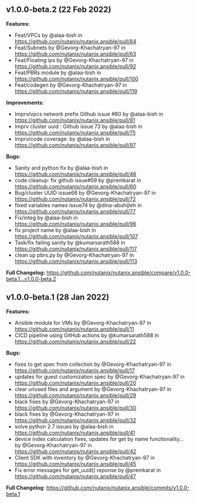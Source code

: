 ## v1.0.0-beta.2 (22 Feb 2022)

**Features:**

- Feat/VPCs by @alaa-bish in https://github.com/nutanix/nutanix.ansible/pull/84
- Feat/Subnets by @Gevorg-Khachatryan-97 in https://github.com/nutanix/nutanix.ansible/pull/63
- Feat/Floating ips by @Gevorg-Khachatryan-97 in https://github.com/nutanix/nutanix.ansible/pull/92
- Feat/PBRs module by @alaa-bish in https://github.com/nutanix/nutanix.ansible/pull/100
- Feat/codegen by @Gevorg-Khachatryan-97 in https://github.com/nutanix/nutanix.ansible/pull/119

**Improvements:**

- Imprv/vpcs network prefix Github issue #80 by @alaa-bish in https://github.com/nutanix/nutanix.ansible/pull/81
- Imprv cluster uuid : Github issue 73 by @alaa-bish in https://github.com/nutanix/nutanix.ansible/pull/75
- Imprv/code coverage: by @alaa-bish in https://github.com/nutanix/nutanix.ansible/pull/97

**Bugs:**

- Sanity and python fix by @alaa-bish in https://github.com/nutanix/nutanix.ansible/pull/46
- code cleanup: fix github issue#59 by @premkarat in https://github.com/nutanix/nutanix.ansible/pull/60
- Bug/cluster UUID issue68 by @Gevorg-Khachatryan-97 in https://github.com/nutanix/nutanix.ansible/pull/72
- fixed variables names issue74 by @dina-abuhijleh in https://github.com/nutanix/nutanix.ansible/pull/77
- Fix/integ by @alaa-bish in https://github.com/nutanix/nutanix.ansible/pull/96
- fix project name by @alaa-bish in https://github.com/nutanix/nutanix.ansible/pull/107
- Task/fix failing sanity by @kumarsarath588 in https://github.com/nutanix/nutanix.ansible/pull/117
- clean up pbrs.py by @Gevorg-Khachatryan-97 in https://github.com/nutanix/nutanix.ansible/pull/113

**Full Changelog:** https://github.com/nutanix/nutanix.ansible/compare/v1.0.0-beta.1...v1.0.0-beta.2


## v1.0.0-beta.1 (28 Jan 2022)

**Features:**

- Ansible module for VMs by @Gevorg-Khachatryan-97 in https://github.com/nutanix/nutanix.ansible/pull/11
- CICD pipeline using GitHub actions by @kumarsarath588 in https://github.com/nutanix/nutanix.ansible/pull/22

**Bugs:**

- fixes to get spec from collection by @Gevorg-Khachatryan-97 in https://github.com/nutanix/nutanix.ansible/pull/17
- updates for guest customization spec by @Gevorg-Khachatryan-97 in https://github.com/nutanix/nutanix.ansible/pull/20
- clear unused files and argument by @Gevorg-Khachatryan-97 in https://github.com/nutanix/nutanix.ansible/pull/29
- black fixes by @Gevorg-Khachatryan-97 in https://github.com/nutanix/nutanix.ansible/pull/30
- black fixes by @Gevorg-Khachatryan-97 in https://github.com/nutanix/nutanix.ansible/pull/32
- solve python 2.7 issues by @alaa-bish in https://github.com/nutanix/nutanix.ansible/pull/41
- device index calculation fixes, updates for get by name functionality… by @Gevorg-Khachatryan-97 in https://github.com/nutanix/nutanix.ansible/pull/42
- Client SDK with inventory by @Gevorg-Khachatryan-97 in https://github.com/nutanix/nutanix.ansible/pull/45
- Fix error messages for get_uuid() reponse by @premkarat in https://github.com/nutanix/nutanix.ansible/pull/47

**Full Changelog**: https://github.com/nutanix/nutanix.ansible/commits/v1.0.0-beta.1
